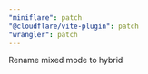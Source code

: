 ```yaml
---
"miniflare": patch
"@cloudflare/vite-plugin": patch
"wrangler": patch
---
```


Rename mixed mode to hybrid
